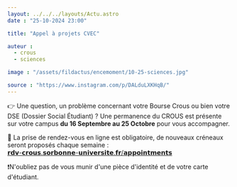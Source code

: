 ```yaml
---
layout: ../../../layouts/Actu.astro
date : "25-10-2024 23:00"

title: "Appel à projets CVEC"

auteur :
  - crous
  - sciences

image : "/assets/fildactus/encemoment/10-25-sciences.jpg"

source : "https://www.instagram.com/p/DALduLXKHqB/"
---
```


👉 Une question, un problème concernant votre Bourse Crous ou bien votre DSE (Dossier Social Étudiant) ? Une permanence du CROUS est présente sur votre campus __du 16 Septembre au 25 Octobre__ pour vous accompagner.

📲 La prise de rendez-vous en ligne est obligatoire, de nouveaux créneaux seront proposés chaque semaine :  
[𝗿𝗱𝘃-𝗰𝗿𝗼𝘂𝘀.𝘀𝗼𝗿𝗯𝗼𝗻𝗻𝗲-𝘂𝗻𝗶𝘃𝗲𝗿𝘀𝗶𝘁𝗲.𝗳𝗿/𝗮𝗽𝗽𝗼𝗶𝗻𝘁𝗺𝗲𝗻𝘁𝘀](https://rdv-crous.sorbonne-universite.fr/appointments)

❗N'oubliez pas de vous munir d'une pièce d'identité et de votre carte d'étudiant.